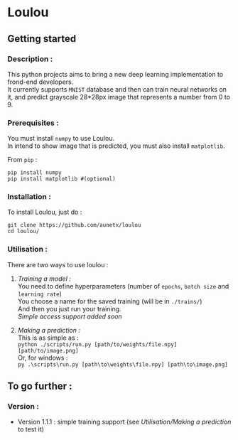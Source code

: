 # Loulou

## Getting started
### Description :
This python projects aims to bring a new deep learning implementation to frond-end developers.\
It currently supports `MNIST` database and then can train neural networks on it, and predict grayscale 28*28px image that represents a number from 0 to 9.
### Prerequisites :
You must install `numpy` to use Loulou.\
In intend to show image that is predicted, you must also install `matplotlib`.

From `pip` :
```
pip install numpy
pip install matplotlib #(optional)
```
### Installation :
To install Loulou, just do :
```
git clone https://github.com/aunetx/loulou
cd loulou/
```

### Utilisation :
There are two ways to use loulou :
1. *Training a model :*\
  You need to define hyperparameters (number of `epochs`, `batch size` and `learning rate`)\
  You choose a name for the saved training (will be in `./trains/`)\
  And then you just run your training.\
  *Simple access support added soon*

2. *Making a prediction :*\
  This is as simple as :\
        ```
        python ./scripts/run.py [path/to/weights/file.npy] [path/to/image.png]
        ```  
  Or, for windows :\
        ```
        py .\scripts\run.py [path\to\weights\file.npy] [path\to\image.png]
        ```

## To go further :
### Version :
* Version 1.1.1 : simple training support (see *Utilisation/Making a prediction* to test it)
